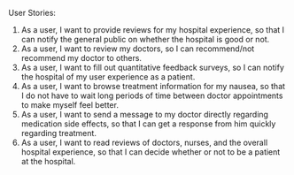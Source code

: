 User Stories: 
1. As a user, I want to provide reviews for my hospital experience, so that I can notify the general public on whether the hospital is good or not.
2.	As a user, I want to review my doctors, so I can recommend/not recommend my doctor to others.
3.	As a user, I want to fill out quantitative feedback surveys, so I can notify the hospital of my user experience as a patient. 
4.	As a user, I want to browse treatment information for my nausea, so that I do not have to wait long periods of time between doctor appointments to make myself feel better.
5.	As a user, I want to send a message to my doctor directly regarding medication side effects, so that I can get a response from him quickly regarding treatment.
6.	As a user, I want to read reviews of doctors, nurses, and the overall hospital experience, so that I can decide whether or not to be a patient at the hospital. 

